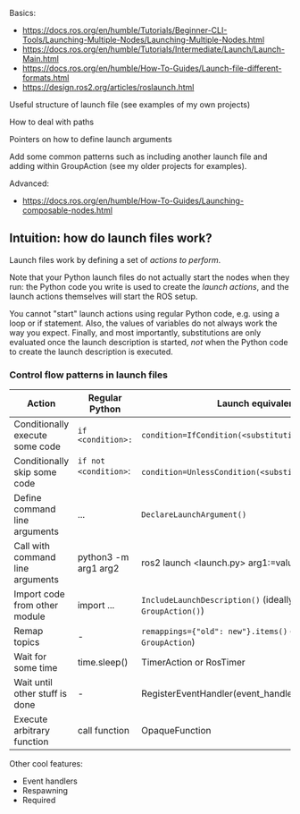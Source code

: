 Basics:
- <https://docs.ros.org/en/humble/Tutorials/Beginner-CLI-Tools/Launching-Multiple-Nodes/Launching-Multiple-Nodes.html>
- <https://docs.ros.org/en/humble/Tutorials/Intermediate/Launch/Launch-Main.html>
- <https://docs.ros.org/en/humble/How-To-Guides/Launch-file-different-formats.html>
- <https://design.ros2.org/articles/roslaunch.html>

Useful structure of launch file (see examples of my own projects)

How to deal with paths

Pointers on how to define launch arguments

Add some common patterns such as including another launch file and adding within GroupAction (see my older projects for examples).

Advanced:
- <https://docs.ros.org/en/humble/How-To-Guides/Launching-composable-nodes.html>

## Intuition: how do launch files work?

Launch files work by defining a set of _actions to perform_.

Note that your Python launch files do not actually start the nodes when they run: the Python code you write is used to create the _launch actions_, and the launch actions themselves will start the ROS setup.

You cannot "start" launch actions using regular Python code, e.g. using a loop or if statement. Also, the values of variables do not always work the way you expect. Finally, and most importantly, substitutions are only evaluated once the launch description is started, _not_ when the Python code to create the launch description is executed.

### Control flow patterns in launch files

| Action                           | Regular Python                | Launch equivalent                                                       |
| -------------------------------- | ----------------------------- | ----------------------------------------------------------------------- |
| Conditionally execute some code  | `if <condition>:`             | `condition=IfCondition(<substitution>)`                                 |
| Conditionally skip some code     | `if not <condition>`:<br><br> | `condition=UnlessCondition(<substitution>)`                             |
| Define command line arguments    | ...                           | `DeclareLaunchArgument()`                                               |
| Call with command line arguments | python3 -m <module> arg1 arg2 | ros2 launch <pkg> <launch.py> arg1:=value arg2:=value                   |
| Import code from other module    | import ...                    | `IncludeLaunchDescription()` (ideally inside a `GroupAction()`)         |
| Remap topics                     | -                             | `remappings={"old": new"}.items()` or `SetRemap` (inside `GroupAction`) |
| Wait for some time               | time.sleep()                  | TimerAction or RosTimer                                                 |
| Wait until other stuff is done   | -                             | RegisterEventHandler(event_handler=OnProcessExit())                     |
| Execute arbitrary function       | call function                 | OpaqueFunction                                                          |

Other cool features:

- Event handlers
- Respawning
- Required
